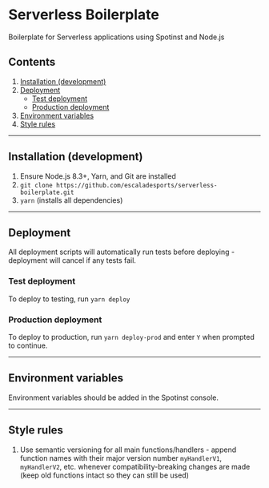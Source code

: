 # Serverless Boilerplate

Boilerplate for Serverless applications using Spotinst and Node.js

## Contents
1. [Installation (development)](#installation-development)
2. [Deployment](#deployment)
    - [Test deployment](#test-deployment)
    - [Production deployment](#production-deployment)
3. [Environment variables](#environment-variables)
4. [Style rules](#style-rules)

------

## Installation (development)

1. Ensure Node.js 8.3+, Yarn, and Git are installed
2. `git clone https://github.com/escaladesports/serverless-boilerplate.git`
3. `yarn` (installs all dependencies)

------

## Deployment

All deployment scripts will automatically run tests before deploying - deployment will cancel if any tests fail.

### Test deployment

To deploy to testing, run `yarn deploy`

### Production deployment

To deploy to production, run `yarn deploy-prod` and enter `Y` when prompted to continue.

------

## Environment variables

Environment variables should be added in the Spotinst console.

------

## Style rules

1. Use semantic versioning for all main functions/handlers - append function names with their major version number `myHandlerV1`, `myHandlerV2`, etc. whenever compatibility-breaking changes are made (keep old functions intact so they can still be used)